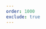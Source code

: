 ```yaml
---
order: 1000
exclude: true
---
```


<script>
(function() {
  var fallbackUrl = 'https://github.com/zapier/zapier-platform/blob/master/CHANGELOG.md';
  var hash = window.location.hash;
  var hashParts, newAnchor, version;
  if (hash) {
    hashParts = window.location.hash.split('@');
    if (hashParts.length === 2) {
      newAnchor = hashParts[0];
      version = hashParts[1];
      window.location.assign(`https://github.com/zapier/zapier-platform/blob/zapier-platform-schema@${version}/CHANGELOG.md${newAnchor}`);
    } else {
      window.location.assign(fallbackUrl);
    }
  } else {
    window.location.assign(fallbackUrl);
  }
})();
</script>

